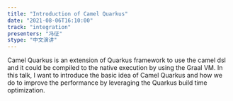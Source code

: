 ```yaml
---
title: "Introduction of Camel Quarkus"
date: "2021-08-06T16:10:00" 
track: "integration"
presenters: "冯征"
stype: "中文演讲"
---
```

Camel Quarkus is an extension of Quarkus framework to use the camel dsl and it could be compiled to the native execution by using the Graal VM. In this talk, I want to introduce the basic idea of Camel Quarkus and how we do to improve the performance by leveraging the Quarkus build time optimization.